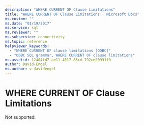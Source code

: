 ```yaml
---
description: "WHERE CURRENT OF Clause Limitations"
title: "WHERE CURRENT OF Clause Limitations | Microsoft Docs"
ms.custom: ""
ms.date: "01/19/2017"
ms.service: sql
ms.reviewer: ""
ms.subservice: connectivity
ms.topic: reference
helpviewer_keywords: 
  - "WHERE CURRENT OF clause limitations [ODBC]"
  - "ODBC SQL grammar, WHERE CURRENT OF clause limitations"
ms.assetid: 12404fd7-ae11-4017-85cd-792ce20931f9
author: David-Engel
ms.author: v-davidengel
---
```

# WHERE CURRENT OF Clause Limitations
Not supported.
